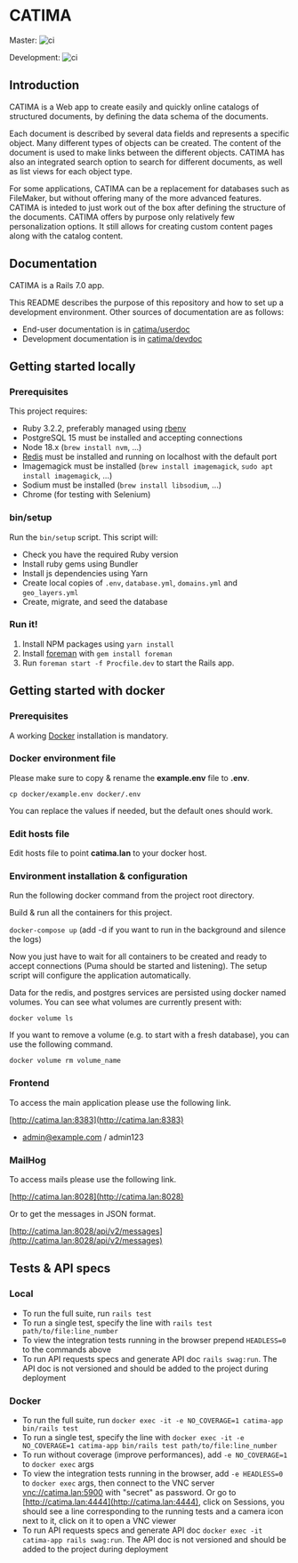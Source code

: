 # CATIMA

Master:
![ci](https://github.com/catima/catima/workflows/ci/badge.svg?branch=master)

Development:
![ci](https://github.com/catima/catima/workflows/ci/badge.svg?branch=development)

## Introduction

CATIMA is a Web app to create easily and quickly online catalogs of structured documents, by defining the data schema of the documents.

Each document is described by several data fields and represents a specific object. Many different types of objects can be created. The content of the document is used to make links between the different objects. CATIMA has also an integrated search option to search for different documents, as well as list views for each object type.

For some applications, CATIMA can be a replacement for databases such as FileMaker, but without offering many of the more advanced features. CATIMA is inteded to just work out of the box after defining the structure of the documents. CATIMA offers by purpose only relatively few personalization options. It still allows for creating custom content pages along with the catalog content.

## Documentation

CATIMA is a Rails 7.0 app.

This README describes the purpose of this repository and how to set up a development environment. Other sources of documentation are as follows:

* End-user documentation is in [catima/userdoc](https://github.com/catima/userdoc)
* Development documentation is in [catima/devdoc](https://github.com/catima/devdoc)

## Getting started locally

### Prerequisites

This project requires:

* Ruby 3.2.2, preferably managed using [rbenv](http://rbenv.org/)
* PostgreSQL 15 must be installed and accepting connections
* Node 18.x (`brew install nvm`, ...)
* [Redis](https://redis.io/) must be installed and running on localhost with the default port
* Imagemagick must be installed (`brew install imagemagick`, `sudo apt install imagemagick`, ...)
* Sodium must be installed (`brew install libsodium`, ...)
* Chrome (for testing with Selenium)

### bin/setup

Run the `bin/setup` script. This script will:

* Check you have the required Ruby version
* Install ruby gems using Bundler
* Install js dependencies using Yarn
* Create local copies of `.env`, `database.yml`, `domains.yml` and `geo_layers.yml`
* Create, migrate, and seed the database

### Run it!

1. Install NPM packages using `yarn install`
2. Install [foreman](https://github.com/ddollar/foreman) with `gem install foreman`
3. Run `foreman start -f Procfile.dev` to start the Rails app.

## Getting started with docker

### Prerequisites

A working [Docker](https://docs.docker.com/engine/install/) installation is mandatory.

### Docker environment file

Please make sure to copy & rename the **example.env** file to **.env**.

``cp docker/example.env docker/.env``

You can replace the values if needed, but the default ones should work.

### Edit hosts file

Edit hosts file to point **catima.lan** to your docker host.

### Environment installation & configuration

Run the following docker command from the project root directory.

Build & run all the containers for this project.

``docker-compose up`` (add -d if you want to run in the background and silence the logs)

Now you just have to wait for all containers to be created and ready to accept connections (Puma should be started and listening). The setup script will configure the application automatically.

Data for the redis, and postgres services are persisted using docker named volumes. You can see what volumes are currently present with:

``docker volume ls``

If you want to remove a volume (e.g. to start with a fresh database), you can use the following command.

``docker volume rm volume_name``

### Frontend

To access the main application please use the following link.

[http://catima.lan:8383](http://catima.lan:8383)

+ admin@example.com / admin123

### MailHog

To access mails please use the following link.

[http://catima.lan:8028](http://catima.lan:8028)

Or to get the messages in JSON format.

[http://catima.lan:8028/api/v2/messages](http://catima.lan:8028/api/v2/messages)

## Tests & API specs

### Local
* To run the full suite, run `rails test`
* To run a single test, specify the line with `rails test path/to/file:line_number`
* To view the integration tests running in the browser prepend `HEADLESS=0` to the commands above
* To run API requests specs and generate API doc `rails swag:run`. The API doc is not versioned and should be added to the project during deployment

### Docker
* To run the full suite, run `docker exec -it -e NO_COVERAGE=1 catima-app bin/rails test`
* To run a single test, specify the line with `docker exec -it -e NO_COVERAGE=1 catima-app bin/rails test path/to/file:line_number`
* To run without coverage (improve performances), add `-e NO_COVERAGE=1` to `docker exec` args
* To view the integration tests running in the browser, add `-e HEADLESS=0` to `docker exec` args, then connect to the VNC server [vnc://catima.lan:5900](vnc://catima.lan:5900) with "secret" as password. Or go to [http://catima.lan:4444](http://catima.lan:4444), click on Sessions, you should see a line corresponding to the running tests and a camera icon next to it, click on it to open a VNC viewer
* To run API requests specs and generate API doc `docker exec -it catima-app rails swag:run`. The API doc is not versioned and should be added to the project during deployment
